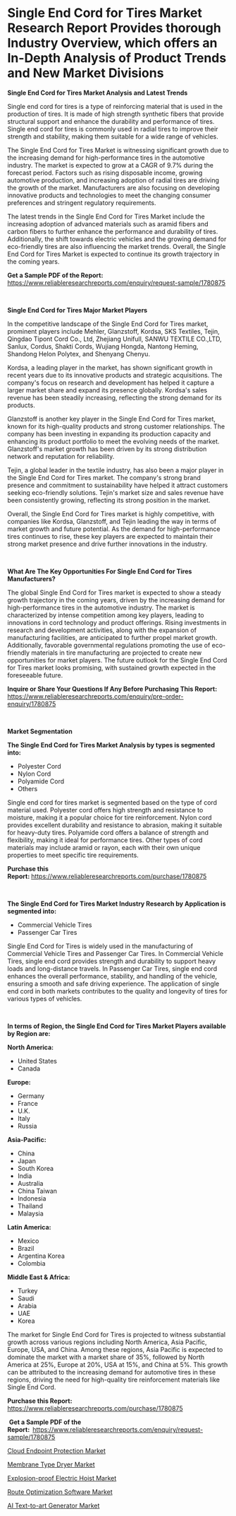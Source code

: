 <p><h1>Single End Cord for Tires Market Research Report Provides thorough Industry Overview, which offers an In-Depth Analysis of Product Trends and New Market Divisions</h1></p><p><strong>Single End Cord for Tires Market Analysis and Latest Trends</strong></p>
<p><p>Single end cord for tires is a type of reinforcing material that is used in the production of tires. It is made of high strength synthetic fibers that provide structural support and enhance the durability and performance of tires. Single end cord for tires is commonly used in radial tires to improve their strength and stability, making them suitable for a wide range of vehicles.</p><p>The Single End Cord for Tires Market is witnessing significant growth due to the increasing demand for high-performance tires in the automotive industry. The market is expected to grow at a CAGR of 9.7% during the forecast period. Factors such as rising disposable income, growing automotive production, and increasing adoption of radial tires are driving the growth of the market. Manufacturers are also focusing on developing innovative products and technologies to meet the changing consumer preferences and stringent regulatory requirements.</p><p>The latest trends in the Single End Cord for Tires Market include the increasing adoption of advanced materials such as aramid fibers and carbon fibers to further enhance the performance and durability of tires. Additionally, the shift towards electric vehicles and the growing demand for eco-friendly tires are also influencing the market trends. Overall, the Single End Cord for Tires Market is expected to continue its growth trajectory in the coming years.</p></p>
<p><strong>Get a Sample PDF of the Report:&nbsp;</strong> <a href="https://www.reliableresearchreports.com/enquiry/request-sample/1780875">https://www.reliableresearchreports.com/enquiry/request-sample/1780875</a></p>
<p>&nbsp;</p>
<p><strong>Single End Cord for Tires Major Market Players</strong></p>
<p><p>In the competitive landscape of the Single End Cord for Tires market, prominent players include Mehler, Glanzstoff, Kordsa, SKS Textiles, Tejin, Qingdao Tipont Cord Co., Ltd, Zhejiang Unifull, SANWU TEXTILE CO.,LTD, Sanlux, Cordus, Shakti Cords, Wujiang Hongda, Nantong Heming, Shandong Helon Polytex, and Shenyang Chenyu. </p><p>Kordsa, a leading player in the market, has shown significant growth in recent years due to its innovative products and strategic acquisitions. The company's focus on research and development has helped it capture a larger market share and expand its presence globally. Kordsa's sales revenue has been steadily increasing, reflecting the strong demand for its products.</p><p>Glanzstoff is another key player in the Single End Cord for Tires market, known for its high-quality products and strong customer relationships. The company has been investing in expanding its production capacity and enhancing its product portfolio to meet the evolving needs of the market. Glanzstoff's market growth has been driven by its strong distribution network and reputation for reliability.</p><p>Tejin, a global leader in the textile industry, has also been a major player in the Single End Cord for Tires market. The company's strong brand presence and commitment to sustainability have helped it attract customers seeking eco-friendly solutions. Tejin's market size and sales revenue have been consistently growing, reflecting its strong position in the market.</p><p>Overall, the Single End Cord for Tires market is highly competitive, with companies like Kordsa, Glanzstoff, and Tejin leading the way in terms of market growth and future potential. As the demand for high-performance tires continues to rise, these key players are expected to maintain their strong market presence and drive further innovations in the industry.</p></p>
<p>&nbsp;</p>
<p><strong>What Are The Key Opportunities For Single End Cord for Tires Manufacturers?</strong></p>
<p><p>The global Single End Cord for Tires market is expected to show a steady growth trajectory in the coming years, driven by the increasing demand for high-performance tires in the automotive industry. The market is characterized by intense competition among key players, leading to innovations in cord technology and product offerings. Rising investments in research and development activities, along with the expansion of manufacturing facilities, are anticipated to further propel market growth. Additionally, favorable governmental regulations promoting the use of eco-friendly materials in tire manufacturing are projected to create new opportunities for market players. The future outlook for the Single End Cord for Tires market looks promising, with sustained growth expected in the foreseeable future.</p></p>
<p><strong>Inquire or Share Your Questions If Any Before Purchasing This Report:</strong> <a href="https://www.reliableresearchreports.com/enquiry/pre-order-enquiry/1780875">https://www.reliableresearchreports.com/enquiry/pre-order-enquiry/1780875</a></p>
<p>&nbsp;</p>
<p><strong>Market Segmentation</strong></p>
<p><strong>The Single End Cord for Tires Market Analysis by types is segmented into:</strong></p>
<p><ul><li>Polyester Cord</li><li>Nylon Cord</li><li>Polyamide Cord</li><li>Others</li></ul></p>
<p><p>Single end cord for tires market is segmented based on the type of cord material used. Polyester cord offers high strength and resistance to moisture, making it a popular choice for tire reinforcement. Nylon cord provides excellent durability and resistance to abrasion, making it suitable for heavy-duty tires. Polyamide cord offers a balance of strength and flexibility, making it ideal for performance tires. Other types of cord materials may include aramid or rayon, each with their own unique properties to meet specific tire requirements.</p></p>
<p><strong>Purchase this Report:&nbsp;</strong><a href="https://www.reliableresearchreports.com/purchase/1780875">https://www.reliableresearchreports.com/purchase/1780875</a></p>
<p>&nbsp;</p>
<p><strong>The Single End Cord for Tires Market Industry Research by Application is segmented into:</strong></p>
<p><ul><li>Commercial Vehicle Tires</li><li>Passenger Car Tires</li></ul></p>
<p><p>Single End Cord for Tires is widely used in the manufacturing of Commercial Vehicle Tires and Passenger Car Tires. In Commercial Vehicle Tires, single end cord provides strength and durability to support heavy loads and long-distance travels. In Passenger Car Tires, single end cord enhances the overall performance, stability, and handling of the vehicle, ensuring a smooth and safe driving experience. The application of single end cord in both markets contributes to the quality and longevity of tires for various types of vehicles.</p></p>
<p>&nbsp;</p>
<p><strong>In terms of Region, the Single End Cord for Tires Market Players available by Region are:</strong></p>
<p>
    <p> <strong> North America: </strong>
        <ul>
            <li>United States</li>
            <li>Canada</li>
        </ul>
        </p> 
    <p> <strong> Europe: </strong>
        <ul>
            <li>Germany</li>
            <li>France</li>
            <li>U.K.</li>
            <li>Italy</li>
            <li>Russia</li>
        </ul>
        </p> 
    <p> <strong> Asia-Pacific: </strong>
        <ul>
            <li>China</li>
            <li>Japan</li>
            <li>South Korea</li>
            <li>India</li>
            <li>Australia</li>
            <li>China Taiwan</li>
            <li>Indonesia</li>
            <li>Thailand</li>
            <li>Malaysia</li>
        </ul>
        </p> 
    <p> <strong> Latin America: </strong>
        <ul>
            <li>Mexico</li>
            <li>Brazil</li>
            <li>Argentina Korea</li>
            <li>Colombia</li>
        </ul>
        </p> 
    <p> <strong> Middle East & Africa: </strong>
        <ul>
            <li>Turkey</li>
            <li>Saudi</li>
            <li>Arabia</li>
            <li>UAE</li>
            <li>Korea</li>
        </ul>
    </p>
    </p>
<p><p>The market for Single End Cord for Tires is projected to witness substantial growth across various regions including North America, Asia Pacific, Europe, USA, and China. Among these regions, Asia Pacific is expected to dominate the market with a market share of 35%, followed by North America at 25%, Europe at 20%, USA at 15%, and China at 5%. This growth can be attributed to the increasing demand for automotive tires in these regions, driving the need for high-quality tire reinforcement materials like Single End Cord.</p></p>
<p><strong>Purchase this Report: </strong><a href="https://www.reliableresearchreports.com/purchase/1780875">https://www.reliableresearchreports.com/purchase/1780875</a></p>
<p>&nbsp;<strong>Get a Sample PDF of the Report:&nbsp;&nbsp;</strong><a href="https://www.reliableresearchreports.com/enquiry/request-sample/1780875">https://www.reliableresearchreports.com/enquiry/request-sample/1780875</a></p>
<p><strong></strong></p>
<p><p><a href="https://medium.com/@petrajones35/cloud-endpoint-protection-market-size-cagr-trends-2024-2030-5d9eef1fa288">Cloud Endpoint Protection Market</a></p><p><a href="https://github.com/lataunyatinikmelvin59ilbd0dv/Market-Research-Report-List-1/blob/main/membrane-type-dryer-market.md">Membrane Type Dryer Market</a></p><p><a href="https://github.com/JameTravis/Market-Research-Report-List-3/blob/main/explosion-proof-electric-hoist-market.md">Explosion-proof Electric Hoist Market</a></p><p><a href="https://medium.com/@petrajones35/route-optimization-software-market-size-and-market-trends-complete-industry-overview-2024-to-2031-d506a2c49103">Route Optimization Software Market</a></p><p><a href="https://medium.com/@dianaalsop666/ai-text-to-art-generator-market-research-report-its-history-and-forecast-2024-to-2031-d88231d2b22d">AI Text-to-art Generator Market</a></p></p>